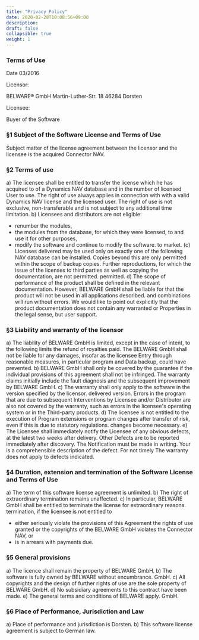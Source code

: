 ```yaml
---
title: "Privacy Policy"
date: 2020-02-28T10:08:56+09:00
description: 
draft: false
collapsible: true
weight: 1
---
```

### Terms of Use

Date 03/2016

Licensor:

BELWARE® GmbH
Martin-Luther-Str. 18
46284 Dorsten

Licensee:

Buyer of the Software

### §1 Subject of the Software License and Terms of Use

Subject matter of the license agreement between the licensor and
the licensee is the acquired Connector NAV.

### §2 Terms of use

a) The licensee shall be entitled to transfer the license which he has acquired to
of a Dynamics NAV database and in the number of licensed
User to use. The right of use always applies in connection with
with a valid Dynamics NAV license and the licensed user.
The right of use is not exclusive, non-transferable and
is not subject to any additional time limitation.
b) Licensees and distributors are not eligible:
- renumber the modules,
- the modules from the database, for which they were licensed, to
and use it for other purposes,
- modify the software and continue to modify the software.
to market.
(c) Licenses delivered may be used only on exactly one of the following
NAV database can be installed. Copies beyond this
are only permitted within the scope of backup copies.
Further reproductions, for which the issue of the licenses to
third parties as well as copying the documentation, are not permitted.
permitted.
d) The scope of performance of the product shall be defined in the relevant
documentation. However, BELWARE GmbH shall be liable for
that the product will not be used in all applications described.
and combinations will run without errors. We would like to point out explicitly
that the product documentation does not contain any warranted or
Properties in the legal sense, but user support.

### §3 Liability and warranty of the licensor

a) The liability of BELWARE GmbH is limited, except in the case of intent, to the following
limits the refund of royalties paid. The BELWARE
GmbH shall not be liable for any damages, insofar as the licensee
Entry through reasonable measures, in particular program and
Data backup, could have prevented.
b) BELWARE GmbH shall only be covered by the guarantee if the
individual provisions of this agreement shall not be infringed.
The warranty claims initially include the fault diagnosis
and the subsequent improvement by BELWARE GmbH.
c) The warranty shall only apply to the software in the version specified by the licensor.
delivered version. Errors in the program that are due to subsequent
Interventions by Licensee and/or Distributor
are also not covered by the warranty,
such as errors in the licensee's operating system or in the
Third-party products.
d) The licensee is not entitled to the execution of
Program extensions or program changes after
transfer of risk, even if this is due to statutory regulations.
changes become necessary.
e) The Licensee shall immediately notify the Licensee of any obvious defects,
at the latest two weeks after delivery. Other
Defects are to be reported immediately after discovery. The
Notification must be made in writing. Your is a comprehensible
description of the defect. For not timely
The warranty does not apply to defects indicated.

### §4 Duration, extension and termination of the Software License and Terms of Use

a) The term of this software license agreement is unlimited.
b) The right of extraordinary termination remains unaffected.
c) In particular, BELWARE GmbH shall be entitled to terminate the license for extraordinary reasons.
termination, if the licensee is not entitled to
- either seriously violate the provisions of this Agreement
the rights of use granted or the copyrights of the BELWARE
GmbH violates the Connector NAV, or
- is in arrears with payments due.

### §5 General provisions

a) The licence shall remain the property of
BELWARE GmbH.
b) The software is fully owned by BELWARE without encumbrance.
GmbH.
c) All copyrights and the design of further rights of use
are the sole property of BELWARE GmbH.
d) No subsidiary agreements to this contract have been made.
e) The general terms and conditions of BELWARE apply.
GmbH.

### §6 Place of Performance, Jurisdiction and Law

a) Place of performance and jurisdiction is Dorsten.
b) This software license agreement is subject to German law.
